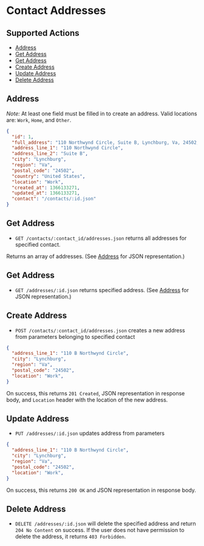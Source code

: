 # Contact Addresses

## Supported Actions

* [Address](#address)
* [Get Address](#get-address)
* [Get Address](#get-address)
* [Create Address](#create-address)
* [Update Address](#update-address)
* [Delete Address](#delete-address)

## Address

*Note:* At least one field must be filled in to create an address. Valid locations are: ```Work```, ```Home```, and ```Other```.

```json
{
  "id": 1,
  "full_address": "110 Northwynd Circle, Suite B, Lynchburg, Va, 24502, United States",
  "address_line_1": "110 Northwynd Circle",
  "address_line_2": "Suite B",
  "city": "Lynchburg",
  "region": "Va",
  "postal_code": "24502",
  "country": "United States",
  "location": "Work",
  "created_at": 1366133271,
  "updated_at": 1366133271,
  "contact": "/contacts/:id.json"
}
```

## Get Address

* ```GET /contacts/:contact_id/addresses.json``` returns all addresses for specified contact.

Returns an array of addresses. (See [Address](#address) for JSON representation.)

## Get Address

 * ```GET /addresses/:id.json``` returns specified address. (See [Address](#address) for JSON representation.)

## Create Address

* ```POST /contacts/:contact_id/addresses.json``` creates a new address from parameters belonging to specified contact

```json
{
  "address_line_1": "110 B Northwynd Circle",
  "city": "Lynchburg",
  "region": "Va",
  "postal_code": "24502",
  "location": "Work",
}
```

On success, this returns ```201 Created```, JSON representation in response body, and ```Location``` header with the location of the new address.

## Update Address

* ```PUT /addresses/:id.json``` updates address from parameters

```json
{
  "address_line_1": "110 B Northwynd Circle",
  "city": "Lynchburg",
  "region": "Va",
  "postal_code": "24502",
  "location": "Work",
}
```

On success, this returns ```200 OK``` and JSON representation in response body.

## Delete Address

* ```DELETE /addresses/:id.json``` will delete the specified address and return ```204 No Content``` on success. If the user does not have permission to delete the address, it returns ```403 Forbidden```.


